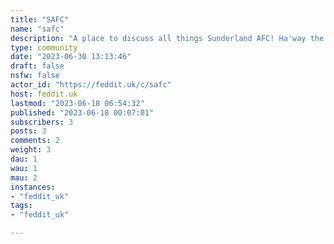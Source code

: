 ```yaml
---
title: "SAFC" 
name: "safc"
description: "A place to discuss all things Sunderland AFC! Ha'way the Lads!"
type: community
date: "2023-06-30 13:13:46"
draft: false
nsfw: false
actor_id: "https://feddit.uk/c/safc"
host: feddit.uk
lastmod: "2023-06-18 06:54:32"
published: "2023-06-18 00:07:01"
subscribers: 3
posts: 3
comments: 2
weight: 3
dau: 1
wau: 1
mau: 2
instances:
- "feddit_uk"
tags: 
- "feddit_uk"

---
```

